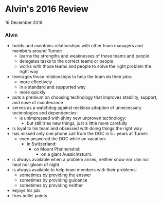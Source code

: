 # Alvin's 2016 Review
16 December 2016

### Alvin

  * builds and maintains relationships with other team managers and members around Turner:
    * learns the strengths and weaknesses of those teams and people
    * delegates tasks to the correct teams or people
    * works with those teams and people to solve the right problem the right way
  * leverages those relationships to help the team do their jobs:
    * more effectively
    * in a standard and supported way
    * more quickly
  * puts a premium on choosing technology that improves stability, support, and ease of maintenance
  * serves as a watchdog against reckless adoption of unnecessary technologies and dependencies:
      * is unimpressed with shiny new unproven technology:
        * but still tries new things, just a little more carefully
  * is loyal to his team and obsessed with doing things the right way
  * has missed only one phone call from the DOC in 5+ years at Turner:
    + even answered the DOC while on vacation:
      * in Switzerland:
        * on Mount Pfannenstiel:
          * on a giant Aussichtsturm.
  * is always available when a problem arises, neither snow nor rain nor heat nor gloom of night
  * is always available to help team members with their problems:
    * sometimes by providing the answer
    * sometimes by providing guidance
    * sometimes by providing neither
  * enjoys his job
  * likes bullet points
